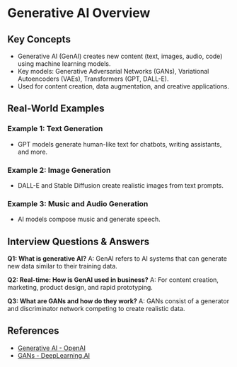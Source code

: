 # Generative AI Overview

## Key Concepts
- Generative AI (GenAI) creates new content (text, images, audio, code) using machine learning models.
- Key models: Generative Adversarial Networks (GANs), Variational Autoencoders (VAEs), Transformers (GPT, DALL-E).
- Used for content creation, data augmentation, and creative applications.

## Real-World Examples

### Example 1: Text Generation
- GPT models generate human-like text for chatbots, writing assistants, and more.

### Example 2: Image Generation
- DALL-E and Stable Diffusion create realistic images from text prompts.

### Example 3: Music and Audio Generation
- AI models compose music and generate speech.

## Interview Questions & Answers

**Q1: What is generative AI?**
A: GenAI refers to AI systems that can generate new data similar to their training data.

**Q2: Real-time: How is GenAI used in business?**
A: For content creation, marketing, product design, and rapid prototyping.

**Q3: What are GANs and how do they work?**
A: GANs consist of a generator and discriminator network competing to create realistic data.

## References
- [Generative AI - OpenAI](https://openai.com/research/publications)
- [GANs - DeepLearning.AI](https://www.deeplearning.ai/short-courses/generative-adversarial-networks-gans/)
